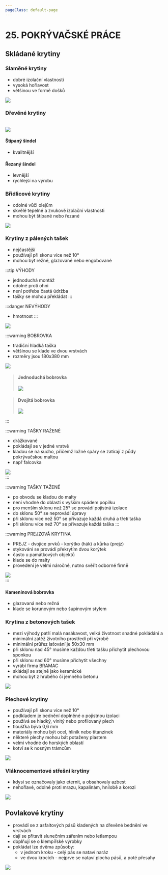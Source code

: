 ```yaml
---
pageClass: default-page
---
```


# 25. POKRÝVAČSKÉ PRÁCE

<!--
TODO: dodělat speciální tašky, např hřebenáč
-->

## Skládané krytiny

### Slaměné krytiny

- dobré izolační vlastnosti
- vysoká hořlavost
- většinou ve formě došků

<img class="centered_image" src="/images/pos/25/dosek.jpg" />

### Dřevěné krytiny
<br>
<img class="centered_image" src="/images/pos/25/drevo.jpg" />

#### Štípaný šindel

- kvalitnější

#### Řezaný šindel

- levnější
- rychlejší na výrobu

### Břidlicové krytiny

- odolné vůči olejům
- skvělé tepelné a zvukově izolační vlastnosti
- mohou být štípané nebo řezané

<img class="centered_image" src="/images/pos/25/bridlice.jpg" />

### Krytiny z pálených tašek

- nejčastější
- používají při skonu více než 10°
- mohou být režné, glazované nebo engobované

:::tip VÝHODY

- jednoduchá montáž
- odolné proti ohni
- není potřeba častá údržba
- tašky se mohou překládat
  :::

:::danger NEVÝHODY

- hmotnost
  :::

<img class="centered_image" src="/images/pos/25/tasky.jpg" />

:::warning BOBROVKA

- tradiční hladká taška
- většinou se klade ve dvou vrstvách
- rozměry jsou 180x380 mm

<img class="centered_image" src="/images/pos/25/bobrovka.jpg" />
<br>

> #### Jednoduchá bobrovka
> <img class="centered_image" src="/images/pos/25/bobrovka_jednoducha.jpg" />

> #### Dvojitá bobrovka
> <img class="centered_image" src="/images/pos/25/bobrovka_dvojita.jpg" />
:::

:::warning TAŠKY RAŽENÉ

- drážkované
- pokládají se v jedné vrstvě
- kladou se na sucho, přičemž ložné spáry se zatírají z půdy pokrývačskou maltou
- např falcovka

<img class="centered_image" src="/images/pos/25/falcovka.jpg" />
<br>
  :::

:::warning TAŠKY TAŽENÉ

- po obvodu se kladou do malty
- není vhodné do oblastí s vyšším spádem popílku
- pro menším sklonu než 25° se provádí pojistná izolace
- do sklonu 50° se neprovádí úpravy
- při sklonu více než 50° se přivazuje každá druhá a třetí taška
- při sklonu více než 70° se přivazuje každá taška
  :::

:::warning PREJZOVÁ KRYTINA

- PREJZ - dvojice prvků - korýtko (hák) a kůrka (prejz)
- stykování se provádí překrytím dvou korýtek
- často u památkových objektů
- klade se do malty
- provedení je velmi náročné, nutno svěřit odborné firmě

<img class="centered_image" src="/images/pos/25/prejz.jpg" />
<br>
  :::

#### Kameninová bobrovka

- glazovaná nebo režná
- klade se korunovým nebo šupinovým stylem

### Krytina z betonových tašek

- mezi výhody patří malá nasákavost, velká životnost snadné pokládání a minimální zátěž životního prostředí při výrobě
- minimální průřez laťování je 50x30 mm
- při sklonu nad 45° musíme každou třetí tašku přichytit plechovou sponkou
- při sklonu nad 60° musíme přichytit všechny
- vyrábí firma BRAMAC
- skládají se stejně jako keramické
- mohou být z hrubého či jemného betonu

<img class="centered_image" src="/images/pos/25/beton.jpg" />

### Plechové krytiny

- používají při skonu více než 10°
- podkladem je bednění doplněné o pojistnou izolaci
- používá se hladký, vlnitý nebo profilovaný plech
- tloušťka bývá 0,6 mm
- materiály mohou být ocel, hliník nebo titanzinek
- některé plechy mohou bát potaženy plastem
- velmi vhodné do horských oblastí
- kotví se k nosným trámcům

<img class="centered_image" src="/images/pos/25/kov.jpg" />

### Vláknocementové střešní krytiny

- kdysi se označovaly jako eternit, a obsahovaly azbest
- nehořlavé, odolné proti mrazu, kapalinám, hnilobě a korozi

<img class="centered_image" src="/images/pos/25/vlakenocement.jpg" />

## Povlakové krytiny

- provádí se z asfaltových pásů kladených na dřevěné bednění ve vrstvách
- dají se přitavit slunečním zářením nebo letlampou
- doplňují se o klempířské výrobky
- pokládat lze dvěma způsoby:
  - v jednom kroku - celý pás se nataví naráz
  - ve dvou krocích - nejprve se nataví plocha pásů, a poté přesahy

<img class="centered_image" src="/images/pos/25/asfalt.jpg" />
